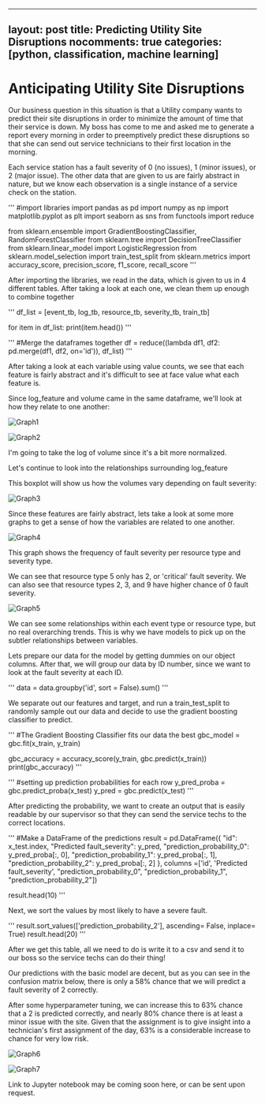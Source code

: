 
---
layout: post
title: Predicting Utility Site Disruptions
nocomments: true
categories: [python, classification, machine learning]
---

Anticipating Utility Site Disruptions
====================

Our business question in this situation is that a Utility company wants to predict their site disruptions in order to minimize the amount of time that their service is down. My boss has come to me and asked me to generate a report every morning in order to preemptively predict these disruptions so that she can send out service technicians to their first location in the morning.

Each service station has a fault severity of 0 (no issues), 1 (minor issues), or 2 (major issue). The other data that are given to us are fairly abstract in nature, but we know each observation is a single instance of a service check on the station.


'''
#import libraries
import pandas as pd
import numpy as np
import matplotlib.pyplot as plt
import seaborn as sns
from functools import reduce

from sklearn.ensemble import GradientBoostingClassifier, RandomForestClassifier
from sklearn.tree import DecisionTreeClassifier
from sklearn.linear_model import LogisticRegression
from sklearn.model_selection import train_test_split
from sklearn.metrics import accuracy_score, precision_score, f1_score, recall_score
'''

After importing the libraries, we read in the data, which is given to us in 4 different tables. After taking a look at each one, we clean them up enough to combine together

'''
df_list = [event_tb, log_tb, resource_tb, severity_tb, train_tb]

for item in df_list:
    print(item.head())
'''


'''
#Merge the dataframes together
df = reduce((lambda df1, df2: pd.merge(df1, df2, on='id')), df_list)
'''

After taking a look at each variable using value counts, we see that each feature is fairly abstract and it's difficult to see at face value what each feature is.

Since log_feature and volume came in the same dataframe, we'll look at how they relate to one another:

![Graph1](/assets/Project1/Proj1Graph1.png)

![Graph2](/assets/Project1/Proj1Graph2.png)

I'm going to take the log of volume since it's a bit more normalized.

Let's continue to look into the relationships surrounding log_feature

This boxplot will show us how the volumes vary depending on fault severity:

![Graph3](/assets/Project1/Proj1Graph3.png)


Since these features are fairly abstract, lets take a look at some more graphs to get a sense of how the variables are related to one another.

![Graph4](/assets/Project1/Proj1Graph4.png)

This graph shows the frequency of fault severity per resource type and severity type.

We can see that resource type 5 only has 2, or 'critical' fault severity. We can also see that resource types 2, 3, and 9 have higher chance of 0 fault severity.

![Graph5](/assets/Project1/Proj1Graph5.png)

We can see some relationships within each event type or resource type, but no real overarching trends. This is why we have models to pick up on the subtler relationships between variables.

Lets prepare our data for the model by getting dummies on our object columns. After that, we will group our data by ID number, since we want to look at the fault severity at each ID.


'''
data = data.groupby('id', sort = False).sum()
'''

We separate out our features and target, and run a train_test_split to randomly sample out our data and decide to use the gradient boosting classifier to predict.



'''
#The Gradient Boosting Classifier fits our data the best
gbc_model = gbc.fit(x_train, y_train)

gbc_accuracy = accuracy_score(y_train, gbc.predict(x_train))
print(gbc_accuracy)
'''

'''
#setting up prediction probabilities for each row
y_pred_proba = gbc.predict_proba(x_test)
y_pred = gbc.predict(x_test)
'''

After predicting the probability, we want to create an output that is easily readable by our supervisor so that they can send the service techs to the correct locations.

'''
#Make a DataFrame of the predictions
result = pd.DataFrame({
    "id": x_test.index,
    "Predicted fault_severity": y_pred,
    "prediction_probability_0": y_pred_proba[:, 0],
    "prediction_probability_1": y_pred_proba[:, 1],
    "prediction_probability_2": y_pred_proba[:, 2]
}, columns =['id', 'Predicted fault_severity', "prediction_probability_0",
            "prediction_probability_1", "prediction_probability_2"])

result.head(10)
'''

Next, we sort the values by most likely to have a severe fault.

'''
result.sort_values(['prediction_probability_2'], ascending= False, inplace= True)
result.head(20)
'''

After we get this table, all we need to do is write it to a csv and send it to our boss so the service techs can do their thing!


Our predictions with the basic model are decent, but as you can see in the confusion matrix below, there is only a 58% chance that we will predict a fault severity of 2 correctly.

After some hyperparameter tuning, we can increase this to 63% chance that a 2 is predicted correctly, and nearly 80% chance there is at least a minor issue with the site. Given that the assignment is to give insight into a technician's first assignment of the day, 63% is a considerable increase to chance for very low risk.


![Graph6](/assets/Project1/ConfMatrix1.png)

![Graph7](/assets/Project1/ConfMatrix2.png)

Link to Jupyter notebook may be coming soon here, or can be sent upon request.
